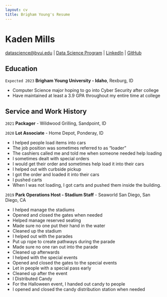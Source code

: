 ```yaml
---
layout: cv
title: Brigham Young's Resume
---
```

# Kaden Mills 


<div id="webaddress">
<a href="datascience@byui.edu">datascience@byui.edu</a>
| <a href="https://byuidatascience.github.io/development.html">Data Science Program</a>
| <a href="https://www.linkedin.com/groups/13537407/">LinkedIn</a>
| <a href="https://github.com/byuids-resumes">GitHub</a>
</div>

<!-- https://www.monique.tech/the-art-of-markdown -->

## Education

`Expected 2023`
__Brigham Young University - Idaho__, Rexburg, ID

- Computer Science major hoping to go into Cyber Security after college
- Have maintained at least a 3.9 GPA throughout my entire time at college



## Service and Work History

`2021`
__Packager__ - Wildwood Grilling, Sandpoint, ID

`2020`
__Lot Associate__ - Home Depot, Ponderay, ID
 - I helped people load items into cars
 - The job position was sometimes referred to as “loader”
 - The cashiers called me and told me when someone needed help loading
 - I sometimes dealt with special orders
 - I would get their order and sometimes help load it into their cars
 - I helped out with curbside pickup
 - I got the order and loaded it into their cars
 - I pushed carts
 - When I was not loading, I got carts and  pushed them inside the building.

`2019`
__Park Operations Host - Stadium Staff__ - Seaworld San Diego, San Diego, CA
 - I helped manage the stadiums
 - Opened and closed the gates when needed
 - Helped manage reserved seating
 - Made sure no one put their hand in the water
 - Cleaned up the stadium
 - I helped out with the parades
 - Put up rope to create pathways during the parade
 - Made sure no one ran out into the parade
 - Cleaned up afterwards
 - I helped with the special events
 - Opened and closed the gates to the special events
 - Let in people with a special pass early
 - Cleaned up after the event
 - I Distributed Candy
 - For the Halloween event, I handed out candy to people
 - I opened and closed the candy distribution station when needed


<!-- ### Footer

Last updated: March 2022 -->


